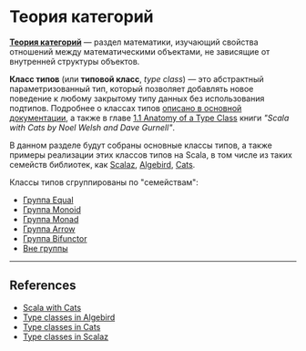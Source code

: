 # Теория категорий

[**Теория категорий**](https://ru.wikipedia.org/wiki/%D0%A2%D0%B5%D0%BE%D1%80%D0%B8%D1%8F_%D0%BA%D0%B0%D1%82%D0%B5%D0%B3%D0%BE%D1%80%D0%B8%D0%B9) — 
раздел математики, изучающий свойства отношений между математическими объектами, не зависящие от внутренней структуры объектов.

**Класс типов** (или **типовой класс**, _type class_) — это абстрактный параметризованный тип, 
который позволяет добавлять новое поведение к любому закрытому типу данных без использования подтипов.
Подробнее о классах типов [описано в основной документации](../scala/abstractions/type-classes), 
а также в главе [1.1 Anatomy of a Type Class][Scala with Cats]
книги _"Scala with Cats by Noel Welsh and Dave Gurnell"_.

В данном разделе будут собраны основные классы типов, а также примеры реализации этих классов типов на Scala, 
в том числе из таких семейств библиотек, как 
[Scalaz](https://scalaz.github.io/7/), 
[Algebird](https://twitter.github.io/algebird/), 
[Cats](http://typelevel.org/cats/).

Классы типов сгруппированы по "семействам":

- [Группа Equal](equal)
- [Группа Monoid](monoid)
- [Группа Monad](monad)
- [Группа Arrow](arrow)
- [Группа Bifunctor](bifunctor)
- [Вне группы](other)

---

## References

- [Scala with Cats][Scala with Cats]
- [Type classes in Algebird](https://twitter.github.io/algebird/typeclasses.html)
- [Type classes in Cats](https://github.com/tpolecat/cats-infographic)
- [Type classes in Scalaz](https://scalaz.github.io/7/typeclass/index.html)

[Scala with Cats]: https://www.scalawithcats.com/dist/scala-with-cats.html#anatomy-of-a-type-class
